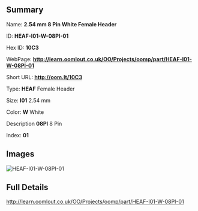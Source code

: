 

## Summary
 
Name: __2.54 mm 8 Pin White Female Header__

ID: __HEAF-I01-W-08PI-01__

Hex ID: __10C3__

WebPage: __http://learn.oomlout.co.uk/OO/Projects/oomp/part/HEAF-I01-W-08PI-01__

Short URL: __http://oom.lt/10C3__


Type: __HEAF__ Female Header 

Size: __I01__ 2.54 mm 

Color: __W__ White 

Description __08PI__ 8 Pin 

Index: __01__


## Images
![HEAF-I01-W-08PI-01](http://oomlout.com/oomp-gen/parts/HEAF-I01-W-08PI-01/HEAF-I01-W-08PI-01_420.jpg)



## Full Details

 http://learn.oomlout.co.uk/OO/Projects/oomp/part/HEAF-I01-W-08PI-01














